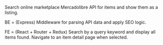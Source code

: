 Search online marketplace Mercadolibre API for items and show them as a listing.

BE = (Express) Middleware for parsing API data and apply SEO logic.

FE = (React + Router + Redux) Search by a query keyword and display all items found. Navigate to an item detail page when selected.
